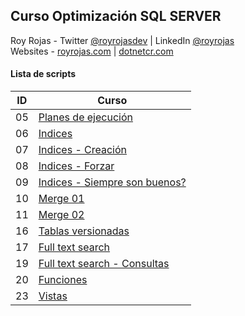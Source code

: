 ## Curso Optimización SQL SERVER

Roy Rojas - Twitter [@royrojasdev](https://twitter.com/royrojasdev) | LinkedIn [@royrojas](https://linkedin.com/in/royrojas) \
Websites - [royrojas.com](https://www.royrojas.com) | [dotnetcr.com](https://www.dotnetcr.com) 

#### Lista de scripts

| ID  | Curso                                                                                                     |
| --- | --------------------------------------------------------------------------------------------------------- |
| 05  | [Planes de ejecución](https://github.com/royrojas/Platzi-SQL-Optimizacion/tree/05-plan-ejec)              |
| 06  | [Indices](https://github.com/royrojas/Platzi-SQL-Optimizacion/tree/06-indices)                            |
| 07  | [Indices - Creación](https://github.com/royrojas/Platzi-SQL-Optimizacion/tree/07-creacion-indices)        |
| 08  | [Indices - Forzar](https://github.com/royrojas/Platzi-SQL-Optimizacion/tree/08-indices-forzar)            |
| 09  | [Indices - Siempre son buenos?](https://github.com/royrojas/Platzi-SQL-Optimizacion/tree/09-indices-siempre-son-buenos) |
| 10  | [Merge 01](https://github.com/royrojas/Platzi-SQL-Optimizacion/tree/10-merge)                             |
| 11  | [Merge 02](https://github.com/royrojas/Platzi-SQL-Optimizacion/tree/11-merge-02)                          |
| 16  | [Tablas versionadas](https://github.com/royrojas/Platzi-SQL-Optimizacion/tree/16-tablas-versionadas)      |
| 17  | [Full text search](https://github.com/royrojas/Platzi-SQL-Optimizacion/tree/17-full-text-search)          |
| 19  | [Full text search - Consultas](https://github.com/royrojas/Platzi-SQL-Optimizacion/tree/19-fts-consultas) |
| 20  | [Funciones](https://github.com/royrojas/Platzi-SQL-Optimizacion/tree/20-funciones)                        |
| 23  | [Vistas](https://github.com/royrojas/Platzi-SQL-Optimizacion/tree/23-vistas)                              |



  






